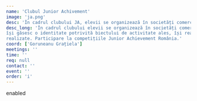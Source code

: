 ```yaml
---
name: 'Clubul Junior Achivement'
image: 'ja.png'
desc: 'În cadrul clubului JA, elevii se organizează în societăți comerciale, realizează un plan de afaceri, etc. Participare la competițiile Junior Achievement România.'
desc_long: 'În cadrul clubului elevii se organizează în societăți comerciale cu departamentele clasice ale unei firme,
își găsesc o identitate potrivită biectului de activitate ales, își realizează un plan de afaceri, iar ulterior produc și vând bunurile
realizate. Participare la competițiile Junior Achievement România.'
coord: ['Goruneanu Grațiela']
meetings: ''
time: ''
req: null
contact: ''
event: ''
order: 'i'
---
```

enabled